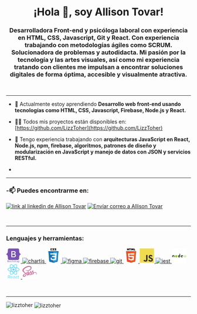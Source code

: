   <h1 align="center">¡Hola 👋, soy Allison Tovar!</h1>
  
  
<h3 align="center">Desarrolladora Front-end y psicóloga laboral con experiencia en HTML, CSS, Javascript, Git y React. Con experiencia trabajando con metodologías ágiles como SCRUM. Solucionadora de problemas y autodidacta. Mi pasión por la tecnología y las artes visuales, así como mi experiencia tratando con clientes me impulsan a encontrar soluciones digitales de forma óptima, accesible y visualmente atractiva.</h3>
<br>

---

- 🌱 Actualmente estoy aprendiendo **Desarrollo web front-end usando tecnologías como HTML, CSS, Javascript, Firebase, Node.js y React.**

- 👨‍💻 Todos mis proyectos están disponibles en: [https://github.com/LizzToher](https://github.com/LizzToher)

- 💬 Tengo experiencia trabajando con **arquitecturas JavaScript en React, Node.js, npm, firebase, algoritmos, patrones de diseño y modularización en JavaScript y manejo de datos con JSON y servicios RESTful.**
- <br>

---

<h3 align="left">-📫 Puedes encontrarme en:</h3>
<p align="left">
<a href="https://www.linkedin.com/in/allisontovarhern%c3%a1ndez" target="blank"><img align="center" src="https://raw.githubusercontent.com/rahuldkjain/github-profile-readme-generator/master/src/images/icons/Social/linked-in-alt.svg" alt="link al linkedin de Allison Tovar" height="30" width="40" /></a>
<a href="mailto:allisontovar94@gmail.com" target="blank"><img align="center" src="https://upload.wikimedia.org/wikipedia/commons/thumb/7/7e/Gmail_icon_%282020%29.svg/2560px-Gmail_icon_%282020%29.svg.png" alt="Envíar correo a Allison Tovar" height="30" width="30" /></a>
</p>
<br>

---

<h3 align="left">Lenguajes y herramientas:</h3>
<p align="left"> <a href="https://getbootstrap.com" target="_blank" rel="noreferrer"> <img src="https://raw.githubusercontent.com/devicons/devicon/master/icons/bootstrap/bootstrap-plain-wordmark.svg" alt="bootstrap" width="40" height="40"/> </a> <a href="https://www.chartjs.org" target="_blank" rel="noreferrer"> <img src="https://www.chartjs.org/media/logo-title.svg" alt="chartjs" width="40" height="40"/> </a> <a href="https://www.w3schools.com/css/" target="_blank" rel="noreferrer"> <img src="https://raw.githubusercontent.com/devicons/devicon/master/icons/css3/css3-original-wordmark.svg" alt="css3" width="40" height="40"/> </a> <a href="https://www.figma.com/" target="_blank" rel="noreferrer"> <img src="https://www.vectorlogo.zone/logos/figma/figma-icon.svg" alt="figma" width="40" height="40"/> </a> <a href="https://firebase.google.com/" target="_blank" rel="noreferrer"> <img src="https://www.vectorlogo.zone/logos/firebase/firebase-icon.svg" alt="firebase" width="40" height="40"/> </a> <a href="https://git-scm.com/" target="_blank" rel="noreferrer"> <img src="https://www.vectorlogo.zone/logos/git-scm/git-scm-icon.svg" alt="git" width="40" height="40"/> </a> <a href="https://www.w3.org/html/" target="_blank" rel="noreferrer"> <img src="https://raw.githubusercontent.com/devicons/devicon/master/icons/html5/html5-original-wordmark.svg" alt="html5" width="40" height="40"/> </a> <a href="https://developer.mozilla.org/en-US/docs/Web/JavaScript" target="_blank" rel="noreferrer"> <img src="https://raw.githubusercontent.com/devicons/devicon/master/icons/javascript/javascript-original.svg" alt="javascript" width="40" height="40"/> </a> <a href="https://jestjs.io" target="_blank" rel="noreferrer"> <img src="https://www.vectorlogo.zone/logos/jestjsio/jestjsio-icon.svg" alt="jest" width="40" height="40"/> </a> <a href="https://nodejs.org" target="_blank" rel="noreferrer"> <img src="https://raw.githubusercontent.com/devicons/devicon/master/icons/nodejs/nodejs-original-wordmark.svg" alt="nodejs" width="40" height="40"/> </a> <a href="https://reactjs.org/" target="_blank" rel="noreferrer"> <img src="https://raw.githubusercontent.com/devicons/devicon/master/icons/react/react-original-wordmark.svg" alt="react" width="40" height="40"/> </a> <a href="https://sass-lang.com" target="_blank" rel="noreferrer"> <img src="https://raw.githubusercontent.com/devicons/devicon/master/icons/sass/sass-original.svg" alt="sass" width="40" height="40"/> </a> </p>
<br>

---

<p><img align="left" src="https://github-readme-stats.vercel.app/api/top-langs?username=lizztoher&show_icons=true&locale=en&layout=compact" alt="lizztoher" /></p>

<p>&nbsp;<img align="center" src="https://github-readme-stats.vercel.app/api?username=lizztoher&show_icons=true&locale=en" alt="lizztoher" /></p>
